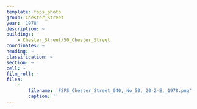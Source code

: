 ```yaml
---
template: fsps_photo
group: Chester_Street
year: '1978'
description: ~
buildings:
    - Chester_Street/50_Chester_Street
coordinates: ~
heading: ~
classification: ~
section: ~
cell: ~
film_roll: ~
files:
    -
        filename: 'FSPS_Chester_Street_040,_No_50,_20-2-E,_1978.png'
        caption: ''
---
```

